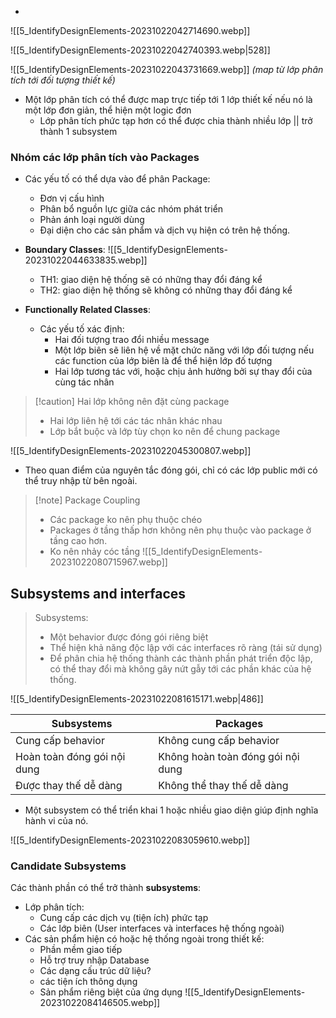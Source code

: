 - 
![[5_IdentifyDesignElements-20231022042714690.webp]]

![[5_IdentifyDesignElements-20231022042740393.webp|528]]

![[5_IdentifyDesignElements-20231022043731669.webp]]
*(map từ lớp phân tích tới đối tượng thiết kế)*
* Một lớp phân tích có thể được map trực tiếp tới 1 lớp thiết kế nếu nó là một lớp đơn giản, thể hiện một logic đơn
	* Lớp phân tích phức tạp hơn có thể được chia thành nhiều lớp || trở thành 1 subsystem

### Nhóm các lớp phân tích vào Packages
* Các yếu tố có thể dựa vào để phân Package:
	* Đơn vị cấu hình
	* Phân bổ nguồn lực giữa các nhóm phát triển
	* Phản ánh loại người dùng
	* Đại diện cho các sản phẩm và dịch vụ hiện có trên hệ thống.

* **Boundary Classes**:
	![[5_IdentifyDesignElements-20231022044633835.webp]]
	* TH1: giao diện hệ thống sẽ có những thay đổi đáng kể
	* TH2: giao diện hệ thống sẽ không có những thay đổi đáng kể

* **Functionally Related Classes**:
	* Các yếu tố xác định:
		* Hai đối tượng trao đổi nhiều message
		* Một lớp biên sẽ liên hệ về mặt chức năng với lớp đối tượng nếu các function của lớp biên là để thể hiện lớp đố tượng
		* Hai lớp tương tác với, hoặc chịu ảnh hưởng bởi sự thay đổi của cùng tác nhân

> [!caution] Hai lớp không nên đặt cùng package
> * Hai lớp liên hệ tới các tác nhân khác nhau
> * Lớp bắt buộc và lớp tùy chọn ko nên để chung package

![[5_IdentifyDesignElements-20231022045300807.webp]]
* Theo quan điểm của nguyên tắc đóng gói, chỉ có các lớp public mới có thể truy nhập từ bên ngoài.

> [!note] Package Coupling
> * Các package ko nên phụ thuộc chéo
> * Packages ở tầng thấp hơn không nên phụ thuộc vào package ở tầng cao hơn.
> * Ko nên nhảy cóc tầng
![[5_IdentifyDesignElements-20231022080715967.webp]]

## Subsystems and interfaces
> Subsystems:
> * Một behavior được đóng gói riêng biệt
> * Thể hiện khả năng độc lập với các interfaces rõ ràng (tái sử dụng)
> * Để phân chia hệ thống thành các thành phần phát triển độc lập, có thể thay đổi mà không gây nứt gẫy tới các phần khác của hệ thống.

![[5_IdentifyDesignElements-20231022081615171.webp|486]]

| Subsystems                  | Packages                          |
| --------------------------- | --------------------------------- |
| Cung cấp behavior           | Không cung cấp behavior           |
| Hoàn toàn đóng gói nội dung | Không hoàn toàn đóng gói nội dung |
| Được thay thế dễ dàng       | Không thể thay thế dễ dàng        |

* Một subsystem có thể triển khai 1 hoặc nhiều giao diện giúp định nghĩa hành vi của nó.

![[5_IdentifyDesignElements-20231022083059610.webp]]

### Candidate Subsystems
Các thành phần có thể trở thành **subsystems**:
* Lớp phân tích:
	* Cung cấp các dịch vụ (tiện ích) phức tạp
	* Các lớp biên (User interfaces và interfaces hệ thống ngoài)
* Các sản phẩm hiện có hoặc hệ thống ngoài trong thiết kế:
	* Phần mềm giao tiếp
	* Hỗ trợ truy nhập Database
	* Các dạng cấu trúc dữ liệu?
	* các tiện ích thông dụng
	* Sản phẩm riêng biệt của ứng dụng
![[5_IdentifyDesignElements-20231022084146505.webp]]

